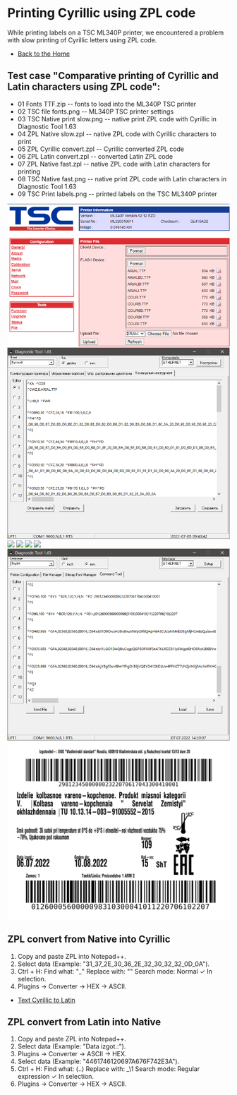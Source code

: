 # Printing Cyrillic using ZPL code
While printing labels on a TSC ML340P printer, we encountered a problem with slow printing of Cyrillic letters using ZPL code.

- [Back to the Home](../README.md)

## Test case "Comparative printing of Cyrillic and Latin characters using ZPL code":
- 01 Fonts TTF.zip              -- fonts to load into the ML340P TSC printer
- 02 TSC file fonts.png         -- ML340P TSC printer settings
- 03 TSC Native print slow.png  -- native print ZPL code with Cyrillic in Diagnostic Tool 1.63
- 04 ZPL Native slow.zpl        -- native ZPL code with Cyrillic characters to print
- 05 ZPL Cyrillic convert.zpl   -- Cyrillic converted ZPL code
- 06 ZPL Latin convert.zpl      -- converted Latin ZPL code
- 07 ZPL Native fast.zpl        -- native ZPL code with Latin characters for printing
- 08 TSC Native fast.png        -- native print ZPL code with Latin characters in Diagnostic Tool 1.63
- 09 TSC Print labels.png       -- printed labels on the TSC ML340P printer

![](02%20TSC%20file%20fonts.png?raw=true)
![](03%20TSC%20Native%20print%20slow.png?raw=true)
![](04%20ZPL%20Native%20slow.zpl?raw=true)
![](05%20ZPL%20Cyrillic%20convert.zpl?raw=true)
![](06%20ZPL%20Latin%20convert.zpl?raw=true)
![](07%20ZPL%20Native%20fast.zpl?raw=true)
![](08%20TSC%20Native%20fast.png?raw=true)
![](09%20TSC%20Print%20labels.png?raw=true)

## ZPL convert from Native into Cyrillic
1. Copy and paste ZPL into Notepad++.
2. Select data (Example: "31_37_2E_30_36_2E_32_30_32_32_0D_0A").
3. Ctrl + H:
	Find what: "_"
	Replace with: ""
	Search mode: Normal
	✓ In selection.
4. Plugins → Converter → HEX → ASCII.

- [Text Cyrillic to Latin](https://www.branah.com/cyrillic-to-latin)

## ZPL convert from Latin into Native
1. Copy and paste ZPL into Notepad++.
2. Select data (Example: "Data izgot.:").
3. Plugins → Converter → ASCII → HEX.
4. Select data (Example: "4461746120697A676F742E3A").
5. Ctrl + H:
	Find what: (..)
	Replace with: _\1
	Search mode: Regular expression
	✓ In selection.
6. Plugins → Converter → HEX → ASCII.
